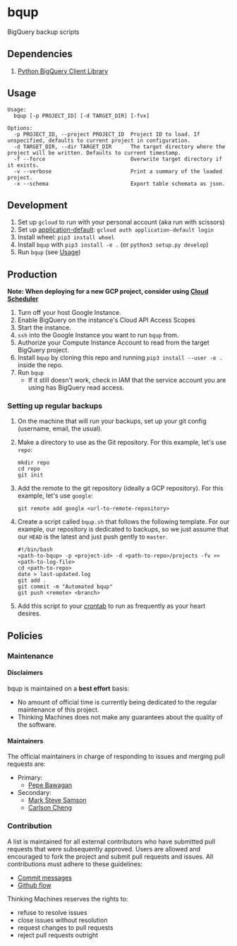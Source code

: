 # bqup

BigQuery backup scripts

## Dependencies

1. [Python BigQuery Client Library](https://cloud.google.com/bigquery/docs/reference/libraries#client-libraries-usage-python)

## Usage

```
Usage:
  bqup [-p PROJECT_ID] [-d TARGET_DIR] [-fvx]

Options:
  -p PROJECT_ID, --project PROJECT_ID  Project ID to load. If unspecified, defaults to current project in configuration.
  -d TARGET_DIR, --dir TARGET_DIR      The target directory where the project will be written. Defaults to current timestamp.
  -f --force                           Overwrite target directory if it exists.
  -v --verbose                         Print a summary of the loaded project.
  -x --schema                          Export table schemata as json.
```

## Development

1. Set up `gcloud` to run with your personal account (aka run with scissors)
1. Set up [application-default](https://cloud.google.com/sdk/gcloud/reference/auth/application-default/login): `gcloud auth application-default login`
1. Install wheel: `pip3 install wheel`
1. Install `bqup` with `pip3 install -e .` (or `python3 setup.py develop`)
1. Run `bqup` (see [Usage](#usage))

## Production

**Note: When deploying for a new GCP project, consider using [Cloud Scheduler](https://cloud.google.com/scheduler/)**

1. Turn off your host Google Instance.
1. Enable BigQuery on the instance's Cloud API Access Scopes
1. Start the instance.
1. `ssh` into the Google Instance you want to run `bqup` from.
1. Authorize your Compute Instance Account to read from the target BigQuery project.
1. Install `bqup` by cloning this repo and running `pip3 install --user -e .` inside the repo.
1. Run `bqup`
    - If it still doesn't work, check in IAM that the service account you are using has BigQuery read access.

### Setting up regular backups

1. On the machine that will run your backups, set up your git config (username, email, the usual).
1. Make a directory to use as the Git repository. For this example, let's use `repo`:

    ```
    mkdir repo
    cd repo
    git init
    ```

1. Add the remote to the git repository (ideally a GCP repository). For this example, let's use `google`:

    ```
    git remote add google <url-to-remote-repository>
    ```

1. Create a script called `bqup.sh` that follows the following template. For our example, our repository is dedicated to backups, so we just assume that our `HEAD` is the latest and just push gently to `master`.

    ```
    #!/bin/bash
    <path-to-bqup> -p <project-id> -d <path-to-repo>/projects -fv >> <path-to-log-file>
    cd <path-to-repo>
    date > last-updated.log
    git add .
    git commit -m "Automated bqup"
    git push <remote> <branch>
    ```

1. Add this script to your [crontab](https://awc.com.my/uploadnew/5ffbd639c5e6eccea359cb1453a02bed_Setting%20Up%20Cron%20Job%20Using%20crontab.pdf) to run as frequently as your heart desires.

## Policies

### Maintenance

#### Disclaimers

bqup is maintained on a **best effort** basis:

- No amount of official time is currently being dedicated to the regular
maintenance of this project.
- Thinking Machines does not make any guarantees about the quality of the
software.

#### Maintainers

The official maintainers in charge of responding to issues and merging pull
requests are:

- Primary:
    - [Pepe Bawagan](https://github.com/syk0saje)
- Secondary:
    - [Mark Steve Samson](https://github.com/marksteve)
    - [Carlson Cheng](https://github.com/crcheng)

### Contribution

A list is maintained for all external contributors who have submitted pull
requests that were subsequently approved. Users are allowed and encouraged to
fork the project and submit pull requests and issues. All contributions must
adhere to these guidelines:

- [Commit messages](https://chris.beams.io/posts/git-commit/)
- [Github flow](https://guides.github.com/introduction/flow/)

Thinking Machines reserves the rights to:

- refuse to resolve issues
- close issues without resolution
- request changes to pull requests
- reject pull requests outright
